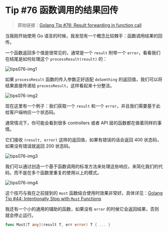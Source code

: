 # Tip #76 函数调用的结果回传

> 原始链接：[Golang Tip #76: Result forwarding in function call](https://twitter.com/func25/status/1779128931586850890)

当我刚开始使用 Go 语言的时候，我发现有一个概念比较棘手：函数调用结果的回传。

一个函数返回多个值是很常见的，通常是一个 `result` 附带一个 `error`，看看我们在结尾是如何处理这个 `processResult(result)` 的：

![tips076-img1](./images/076/tips076-img1.png)

如果 `processResult` 函数的传入参数正好适配 `doSomthing` 的返回值，我们可以将结果直接传递给 `processResult`，这样看起来十分整洁。

![tips076-img2](./images/076/tips076-img2.png)

现在这里有一个例子：我们获取一个 `result` 和一个 `error`，并且我们需要基于此给客户端响应一个状态码。

通常情况下，你可能会看到很多 controllers 或者 API 层的函数都在做着同样的事情。

它们接收 `(result, error)` 这样的返回值，如果有错误的话会返回 400 状态码，如果没有错误就返回 200 状态码。

![tips076-img3](./images/076/tips076-img3.png)

我们可以通过创造一个基于函数调用的标准方法来处理这些响应，来简化我们的代码，而不是在多个函数里重复的使用以上的模式。

![tips076-img4](./images/076/tips076-img4.png)

这个技巧与我在之前提到的 `must` 函数结合使用时效果非常好。具体详见：[Golang Tip #44: Intentionally Stop with `Must` Functions](https://twitter.com/func25/status/1766442686624784496)

我还有一个小的通用的辅助的函数，如果没有 `error` 的时候它会返回结果，否则就会停止运行。

```go
func Must[T any](result T, err error) T { ... }
```
